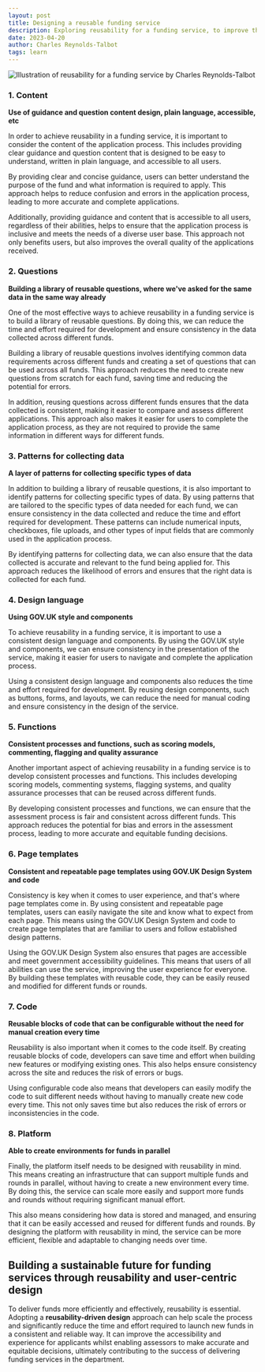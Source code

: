 ```yaml
---
layout: post
title: Designing a reusable funding service
description: Exploring reusability for a funding service, to improve the user experience, reduce development costs, and increase the speed of launching new funds.
date: 2023-04-20
author: Charles Reynolds-Talbot
tags: learn
---
```


![Illustration of reusability for a funding service by Charles Reynolds-Talbot ](/designing-a-reusable-funding-service/reusability.png)

### 1. Content

**Use of guidance and question content design, plain language, accessible, etc**

In order to achieve reusability in a funding service, it is important to consider the content of the application process. This includes providing clear guidance and question content that is designed to be easy to understand, written in plain language, and accessible to all users.

By providing clear and concise guidance, users can better understand the purpose of the fund and what information is required to apply. This approach helps to reduce confusion and errors in the application process, leading to more accurate and complete applications.

Additionally, providing guidance and content that is accessible to all users, regardless of their abilities, helps to ensure that the application process is inclusive and meets the needs of a diverse user base. This approach not only benefits users, but also improves the overall quality of the applications received.

### 2. Questions

**Building a library of reusable questions, where we've asked for the same data in the same way already**

One of the most effective ways to achieve reusability in a funding service is to build a library of reusable questions. By doing this, we can reduce the time and effort required for development and ensure consistency in the data collected across different funds.

Building a library of reusable questions involves identifying common data requirements across different funds and creating a set of questions that can be used across all funds. This approach reduces the need to create new questions from scratch for each fund, saving time and reducing the potential for errors.

In addition, reusing questions across different funds ensures that the data collected is consistent, making it easier to compare and assess different applications. This approach also makes it easier for users to complete the application process, as they are not required to provide the same information in different ways for different funds.

### 3. Patterns for collecting data

**A layer of patterns for collecting specific types of data**

In addition to building a library of reusable questions, it is also important to identify patterns for collecting specific types of data. By using patterns that are tailored to the specific types of data needed for each fund, we can ensure consistency in the data collected and reduce the time and effort required for development. These patterns can include numerical inputs, checkboxes, file uploads, and other types of input fields that are commonly used in the application process.

By identifying patterns for collecting data, we can also ensure that the data collected is accurate and relevant to the fund being applied for. This approach reduces the likelihood of errors and ensures that the right data is collected for each fund.

### 4. Design language

**Using GOV.UK style and components**

To achieve reusability in a funding service, it is important to use a consistent design language and components. By using the GOV.UK style and components, we can ensure consistency in the presentation of the service, making it easier for users to navigate and complete the application process.

Using a consistent design language and components also reduces the time and effort required for development. By reusing design components, such as buttons, forms, and layouts, we can reduce the need for manual coding and ensure consistency in the design of the service.

### 5. Functions

**Consistent processes and functions, such as scoring models, commenting, flagging and quality assurance**

Another important aspect of achieving reusability in a funding service is to develop consistent processes and functions. This includes developing scoring models, commenting systems, flagging systems, and quality assurance processes that can be reused across different funds.

By developing consistent processes and functions, we can ensure that the assessment process is fair and consistent across different funds. This approach reduces the potential for bias and errors in the assessment process, leading to more accurate and equitable funding decisions.

### 6. Page templates

**Consistent and repeatable page templates using GOV.UK Design System and code**

Consistency is key when it comes to user experience, and that's where page templates come in. By using consistent and repeatable page templates, users can easily navigate the site and know what to expect from each page. This means using the GOV.UK Design System and code to create page templates that are familiar to users and follow established design patterns.

Using the GOV.UK Design System also ensures that pages are accessible and meet government accessibility guidelines. This means that users of all abilities can use the service, improving the user experience for everyone. By building these templates with reusable code, they can be easily reused and modified for different funds or rounds.

### 7. Code

**Reusable blocks of code that can be configurable without the need for manual creation every time**

Reusability is also important when it comes to the code itself. By creating reusable blocks of code, developers can save time and effort when building new features or modifying existing ones. This also helps ensure consistency across the site and reduces the risk of errors or bugs.

Using configurable code also means that developers can easily modify the code to suit different needs without having to manually create new code every time. This not only saves time but also reduces the risk of errors or inconsistencies in the code.

### 8. Platform

**Able to create environments for funds in parallel**

Finally, the platform itself needs to be designed with reusability in mind. This means creating an infrastructure that can support multiple funds and rounds in parallel, without having to create a new environment every time. By doing this, the service can scale more easily and support more funds and rounds without requiring significant manual effort.

This also means considering how data is stored and managed, and ensuring that it can be easily accessed and reused for different funds and rounds. By designing the platform with reusability in mind, the service can be more efficient, flexible and adaptable to changing needs over time.

## Building a sustainable future for funding services through reusability and user-centric design

To deliver funds more efficiently and effectively, reusability is essential. Adopting a **reusability-driven design** approach can help scale the process and significantly reduce the time and effort required to launch new funds in a consistent and reliable way. It can improve the accessibility and experience for applicants whilst enabling assessors to make accurate and equitable decisions, ultimately contributing to the success of delivering funding services in the department.
